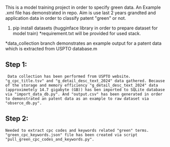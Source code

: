 This is a model training project in order to specify green data. An Example .xml file has demonstrated in repo. Aim is use last 2 years grandted and application data in order to classify patent "green" or not.

1. pip install datasets (hugginface library in order to prepare dataset for model train)
*requirement.txt will be provided for used stack.

*data_collection branch demonstrates an example output for a patent data which is extracted from USPTO database.m

## Step 1:
     Data collection has been performed from USPTO website. "g_cpc_title.tsv" and "g_detail_desc_text_2024" data gathered. Because of the storage and memory efficiency "g_detail_desc_text_2024" data (approximetely 14.7 gigabyte (GB)) has ben imported to SQLite database via "import_data_db.py". And "output.csv" has been generated in order to demonstrated an patent data as an example to raw dataset via "obserce_db.py".
## Step 2:
    Needed to extract cpc codes and keywords related "green" terms. "green_cpc_keywords.json" file has been created via script "pull_green_cpc_codes_and_keywords.py".
